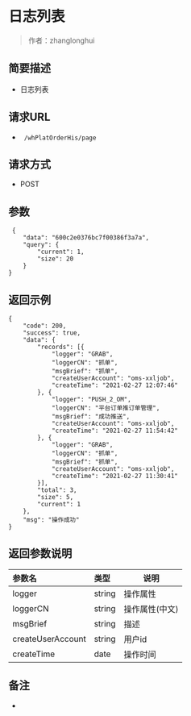# 日志列表

> 作者：zhanglonghui

## 简要描述

- 日志列表

## 请求URL
- ` /whPlatOrderHis/page`
  
## 请求方式
- POST 

## 参数
``` 
 {
    "data": "600c2e0376bc7f00386f3a7a",
    "query": {
        "current": 1,
        "size": 20
    }
}
``` 


## 返回示例 

``` 
{
	"code": 200,
	"success": true,
	"data": {
		"records": [{
			"logger": "GRAB",
			"loggerCN": "抓单",
			"msgBrief": "抓单",
			"createUserAccount": "oms-xxljob",
			"createTime": "2021-02-27 12:07:46"
		}, {
			"logger": "PUSH_2_OM",
			"loggerCN": "平台订单推订单管理",
			"msgBrief": "成功推送",
			"createUserAccount": "oms-xxljob",
			"createTime": "2021-02-27 11:54:42"
		}, {
			"logger": "GRAB",
			"loggerCN": "抓单",
			"msgBrief": "抓单",
			"createUserAccount": "oms-xxljob",
			"createTime": "2021-02-27 11:30:41"
		}],
		"total": 3,
		"size": 5,
		"current": 1
	},
	"msg": "操作成功"
}
```

## 返回参数说明 

|参数名|类型|说明|
|:-----  |:-----|-----                           |
|logger |string   |操作属性  |
|loggerCN |string   |操作属性(中文) |
|msgBrief |string   |描述 |
|createUserAccount |string   | 用户id |
|createTime |date   | 操作时间 |

## 备注 

-